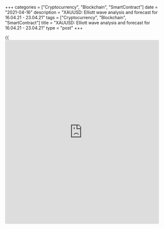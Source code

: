 +++
categories = ["Cryptocurrency", "Blockchain", "SmartContract"]
date = "2021-04-16"
description = "XAUUSD: Elliott wave analysis and forecast for 16.04.21 - 23.04.21"
tags = ["Cryptocurrency", "Blockchain", "SmartContract"]
title = "XAUUSD: Elliott wave analysis and forecast for 16.04.21 - 23.04.21"
type = "post"
+++

{{<iframe id="large-banner" src="https://www.bounty.group/#slide=23.0" width="100%" height="600" scrolling="no" style="border: 0px solid rgb(216, 221, 230); border-radius: 3px;">}}

2021-04-16

2021-04-16

XAUUSD: Elliott wave analysis and forecast for 16.04.21 – 23.04.21Alex
Geuta

 **Main scenario:** consider long positions from corrections above the
level of 1722.83 with a target of 1817.95 – 1851.32.

 **Alternative scenario:** breakout and consolidation below the level of
1722.83 will allow the pair to continue declining to the levels of
1675.55 – 1650.00.

 **Analysis:** The ascending third wave of larger degree (3) formed on
the [daily](https://www.fintecher.org/2020/03/03/forex-trading-daily-strategy/) time frame, and a descending correction developed as wave (4),
supposedly. Wave С of (4) appears to have formed on the H4 time frame,
with wave v of C completed as part of it. Supposedly, the fifth wave (5)
started developing on the H1 time frame. The first counter-trend wave of
smaller degree i of 1 of (5) and corrective wave ii of 1 of (5) are
completed as parts of the fifth wave (5). If the presumption is correct,
the pair will continue to rise to the levels of 1817.95 – 1851.32. The
level of 1722.83 is critical in this scenario as the breakout will
enable the pair to continue declining to the levels of 1675.55 –
1650.00.

* * *

* * *



## Price chart of XAUUSD in real time mode

The content of this article reflects the author’s opinion and does not
necessarily reflect the official position of LiteForex. The material
published on this page is provided for informational purposes only and
should not be considered as the provision of investment advice for the
purposes of Directive 2004/39/EC.

Rate this article:

{{value}}

( {{count}} {{title}} )